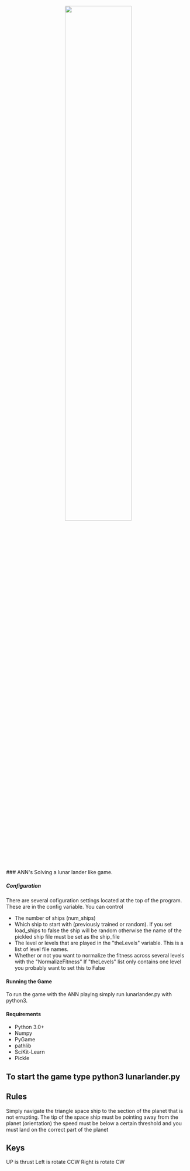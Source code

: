 
<p align="center"><img width=60% src="https://github.com/Niccolo-Bluhm/object-avoidance-neural-network/tree/master/media/demo.gif"></p>
### ANN's Solving a lunar lander like game.


##### Configuration

There are several cofiguration settings located at the top of the program. These are in the config variable. You can control

-  The number of ships (num_ships)
-  Which ship to start with (previously trained or random). If you set load_ships to false the ship will be random otherwise the name of the pickled ship file must be set as the ship_file
-  The level or levels that are played in the "theLevels" variable. This is a list of level file names.
-  Whether or not you want to normalize the fitness across several levels with the "NormalizeFitness" If "theLevels" list only contains one level you probably want to set this to False

#### Running the Game

To run the game with the ANN playing simply run lunarlander.py with python3.


#### Requirements
 - Python 3.0+
 - Numpy
 - PyGame
 - pathlib
 - SciKit-Learn
 - Pickle

## To start the game type python3 lunarlander.py
## Rules
Simply navigate the triangle space ship to the
section of the planet that is not errupting.
The tip of the space ship must be pointing
away from the planet (orientation) the speed
must be below a certain threshold and you
must land on the correct part of the planet

## Keys

UP is thrust
Left is rotate CCW
Right is rotate CW
